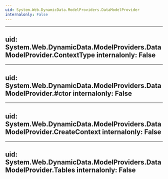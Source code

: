 ```yaml
---
uid: System.Web.DynamicData.ModelProviders.DataModelProvider
internalonly: False
---
```


---
uid: System.Web.DynamicData.ModelProviders.DataModelProvider.ContextType
internalonly: False
---

---
uid: System.Web.DynamicData.ModelProviders.DataModelProvider.#ctor
internalonly: False
---

---
uid: System.Web.DynamicData.ModelProviders.DataModelProvider.CreateContext
internalonly: False
---

---
uid: System.Web.DynamicData.ModelProviders.DataModelProvider.Tables
internalonly: False
---
